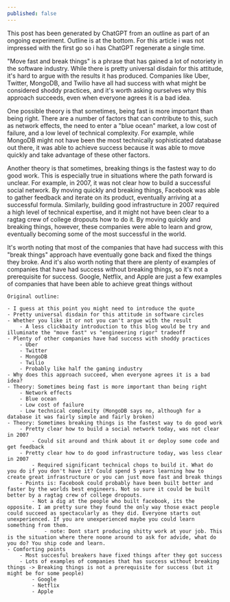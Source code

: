 ```yaml
---
published: false
---
```

This post has been generated by ChatGPT from an outline as part of an ongoing experiment. Outline is at the bottom. For this article i was not impressed with the first go so i has ChatGPT regenerate a single time.

"Move fast and break things" is a phrase that has gained a lot of notoriety in the software industry. While there is pretty universal disdain for this attitude, it's hard to argue with the results it has produced. Companies like Uber, Twitter, MongoDB, and Twilio have all had success with what might be considered shoddy practices, and it's worth asking ourselves why this approach succeeds, even when everyone agrees it is a bad idea.

One possible theory is that sometimes, being fast is more important than being right. There are a number of factors that can contribute to this, such as network effects, the need to enter a "blue ocean" market, a low cost of failure, and a low level of technical complexity. For example, while MongoDB might not have been the most technically sophisticated database out there, it was able to achieve success because it was able to move quickly and take advantage of these other factors.

Another theory is that sometimes, breaking things is the fastest way to do good work. This is especially true in situations where the path forward is unclear. For example, in 2007, it was not clear how to build a successful social network. By moving quickly and breaking things, Facebook was able to gather feedback and iterate on its product, eventually arriving at a successful formula. Similarly, building good infrastructure in 2007 required a high level of technical expertise, and it might not have been clear to a ragtag crew of college dropouts how to do it. By moving quickly and breaking things, however, these companies were able to learn and grow, eventually becoming some of the most successful in the world.

It's worth noting that most of the companies that have had success with this "break things" approach have eventually gone back and fixed the things they broke. And it's also worth noting that there are plenty of examples of companies that have had success without breaking things, so it's not a prerequisite for success. Google, Netflix, and Apple are just a few examples of companies that have been able to achieve great things without


```
Original outline:

- I guess at this point you might need to introduce the quote
- Pretty universal disdain for this attitude in software circles
- Whether you like it or not you can't argue with the result
    - A less clickbaity introduction to this blog would be try and illuminate the "move fast" vs "engineering rigor" tradeoff
- Plenty of other companies have had success with shoddy practices
    - Uber
    - Twitter
    - MongoDB
    - Twilio
    - Probably like half the gaming industry
- Why does this approach succeed, when everyone agrees it is a bad idea?
- Theory: Sometimes being fast is more important than being right
    - Network effects
    - Blue ocean
    - Low cost of failure
    - Low technical complexity (MongoDB says no, although for a database it was fairly simple and fairly broken)
- Theory: Sometimes breaking things is the fastest way to do good work
    - Pretty clear how to build a social network today, was not clear in 2007
        - Could sit around and think about it or deploy some code and get feedback
    - Pretty clear how to do good infrastructure today, was less clear in 2007
        - Required significant technical chops to build it. What do you do if you don't have it? Could spend 5 years learning how to create great infrastructure or you can just move fast and break things
    - Points is: Facebook could probably have been built better and faster by the worlds best engineers. Not so sure it could be built better by a ragtag crew of college dropouts.
        - Not a dig at the people who built facebook, its the opposite. I am pretty sure they found the only way those exact people could succeed as spectacularly as they did. Everyone starts out unexperienced. If you are unexperienced maybe you could learn something from them.
            - note: Dont start producing shitty work at your job. This is the situation where there noone around to ask for advide, what do you do? You ship code and learn.
- Comforting points
    - Most succesful breakers have fixed things after they got success
    - Lots of examples of companies that has success without breaking things -> Breaking things is not a prerequisite for success (but it might be for some people)
        - Google
        - Netflix
        - Apple
```

